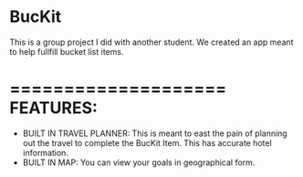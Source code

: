 # BucKit

This is a group project I did with another student.
We created an app meant to help fullfill bucket list items. 

====================
FEATURES:
====================
- BUILT IN TRAVEL PLANNER: This is meant to east the pain of planning out the travel to complete the BucKit Item. This has accurate hotel information.
- BUILT IN MAP: You can view your goals in geographical form.
